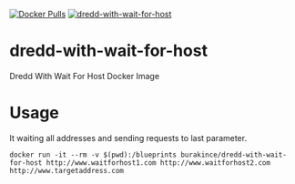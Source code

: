 [![Docker Pulls](https://img.shields.io/docker/pulls/burakince/dredd-with-wait-for-host.svg)](https://hub.docker.com/r/burakince/dredd-with-wait-for-host/) [![dredd-with-wait-for-host](https://github.com/burakince/dredd-with-wait-for-host/actions/workflows/docker-publish.yml/badge.svg)](https://github.com/burakince/dredd-with-wait-for-host/actions/workflows/docker-publish.yml)

# dredd-with-wait-for-host

Dredd With Wait For Host Docker Image

# Usage

It waiting all addresses and sending requests to last parameter.

```
docker run -it --rm -v $(pwd):/blueprints burakince/dredd-with-wait-for-host http://www.waitforhost1.com http://www.waitforhost2.com http://www.targetaddress.com
```

